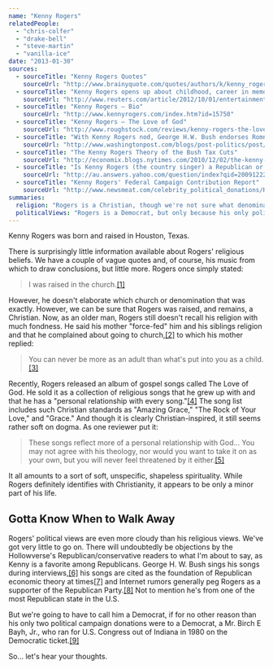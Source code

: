 ```yaml
---
name: "Kenny Rogers"
relatedPeople:
  - "chris-colfer"
  - "drake-bell"
  - "steve-martin"
  - "vanilla-ice"
date: "2013-01-30"
sources:
  - sourceTitle: "Kenny Rogers Quotes"
    sourceUrl: "http://www.brainyquote.com/quotes/authors/k/kenny_rogers.html"
  - sourceTitle: "Kenny Rogers opens up about childhood, career in memoir"
    sourceUrl: "http://www.reuters.com/article/2012/10/01/entertainment-us-kennyrogers-idUSBRE8901D320121001"
  - sourceTitle: "Kenny Rogers – Bio"
    sourceUrl: "http://www.kennyrogers.com/index.htm?id=15750"
  - sourceTitle: "Kenny Rogers – The Love of God"
    sourceUrl: "http://www.roughstock.com/reviews/kenny-rogers-the-love-of-god"
  - sourceTitle: "With Kenny Rogers nod, George H.W. Bush endorses Romney in Houston"
    sourceUrl: "http://www.washingtonpost.com/blogs/post-politics/post/with-kenny-rogers-nod-george-hw-bush-endorses-romney-in-houston/2012/03/29/gIQAHgmnjS_blog.html"
  - sourceTitle: "The Kenny Rogers Theory of the Bush Tax Cuts"
    sourceUrl: "http://economix.blogs.nytimes.com/2010/12/02/the-kenny-rogers-theory-of-the-bush-tax-cuts/"
  - sourceTitle: "Is Kenny Rogers (the country singer) a Republican or Democrat supporter?"
    sourceUrl: "http://au.answers.yahoo.com/question/index?qid=20091222152103AA2G7rK"
  - sourceTitle: "Kenny Rogers' Federal Campaign Contribution Report"
    sourceUrl: "http://www.newsmeat.com/celebrity_political_donations/Kenny_Rogers.php"
summaries:
  religion: "Rogers is a Christian, though we're not sure what denomination or how devout he is."
  politicalViews: "Rogers is a Democrat, but only because his only political donations were to a Democrat. No other information is available."
---
```


Kenny Rogers was born and raised in Houston, Texas.

There is surprisingly little information available about Rogers' religious beliefs. We have a couple of vague quotes and, of course, his music from which to draw conclusions, but little more. Rogers once simply stated:

>I was raised in the church.<a class="source-citation" href="#http%3A%2F%2Fwww.brainyquote.com%2Fquotes%2Fauthors%2Fk%2Fkenny_rogers.html" title="Kenny Rogers Quotes">[1]</a>

However, he doesn't elaborate which church or denomination that was exactly. However, we can be sure that Rogers was raised, and remains, a Christian. Now, as an older man, Rogers still doesn't recall his religion with much fondness. He said his mother "force-fed" him and his siblings religion and that he complained about going to church,<a class="source-citation" href="#http%3A%2F%2Fwww.reuters.com%2Farticle%2F2012%2F10%2F01%2Fentertainment-us-kennyrogers-idUSBRE8901D320121001" title="Kenny Rogers opens up about childhood, career in memoir">[2]</a> to which his mother replied:

>You can never be more as an adult than what's put into you as a child.<a class="source-citation" href="#http%3A%2F%2Fwww.reuters.com%2Farticle%2F2012%2F10%2F01%2Fentertainment-us-kennyrogers-idUSBRE8901D320121001" title="Kenny Rogers opens up about childhood, career in memoir">[3]</a>

Recently, Rogers released an album of gospel songs called The Love of God. He sold it as a collection of religious songs that he grew up with and that he has a "personal relationship with every song."<a class="source-citation" href="#http%3A%2F%2Fwww.kennyrogers.com%2Findex.htm%3Fid%3D15750" title="Kenny Rogers – Bio">[4]</a> The song list includes such Christian standards as "Amazing Grace," "The Rock of Your Love," and "Grace." And though it is clearly Christian-inspired, it still seems rather soft on dogma. As one reviewer put it:

>These songs reflect more of a personal relationship with God… You may not agree with his theology, nor would you want to take it on as your own, but you will never feel threatened by it either.<a class="source-citation" href="#http%3A%2F%2Fwww.roughstock.com%2Freviews%2Fkenny-rogers-the-love-of-god" title="Kenny Rogers – The Love of God">[5]</a>

It all amounts to a sort of soft, unspecific, shapeless spirituality. While Rogers definitely identifies with Christianity, it appears to be only a minor part of his life.


## Gotta Know When to Walk Away

Rogers' political views are even more cloudy than his religious views. We've got very little to go on. There will undoubtedly be objections by the Hollowverse's Republican/conservative readers to what I'm about to say, as Kenny is a favorite among Republicans. George H. W. Bush sings his songs during interviews,<a class="source-citation" href="#http%3A%2F%2Fwww.washingtonpost.com%2Fblogs%2Fpost-politics%2Fpost%2Fwith-kenny-rogers-nod-george-hw-bush-endorses-romney-in-houston%2F2012%2F03%2F29%2FgIQAHgmnjS_blog.html" title="With Kenny Rogers nod, George H.W. Bush endorses Romney in Houston">[6]</a> his songs are cited as the foundation of Republican economic theory at times<a class="source-citation" href="#http%3A%2F%2Feconomix.blogs.nytimes.com%2F2010%2F12%2F02%2Fthe-kenny-rogers-theory-of-the-bush-tax-cuts%2F" title="The Kenny Rogers Theory of the Bush Tax Cuts">[7]</a> and Internet rumors generally peg Rogers as a supporter of the Republican Party.<a class="source-citation" href="#http%3A%2F%2Fau.answers.yahoo.com%2Fquestion%2Findex%3Fqid%3D20091222152103AA2G7rK" title="Is Kenny Rogers (the country singer) a Republican or Democrat supporter?">[8]</a> Not to mention he's from one of the most Republican state in the U.S.

But we're going to have to call him a Democrat, if for no other reason than his only two political campaign donations were to a Democrat, a Mr. Birch E Bayh, Jr., who ran for U.S. Congress out of Indiana in 1980 on the Democratic ticket.<a class="source-citation" href="#http%3A%2F%2Fwww.newsmeat.com%2Fcelebrity_political_donations%2FKenny_Rogers.php" title="Kenny Rogers&apos; Federal Campaign Contribution Report">[9]</a>

So… let's hear your thoughts.